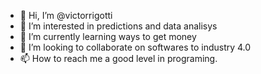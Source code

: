 - 👋 Hi, I’m @victorrigotti
- 👀 I’m interested in predictions and data analisys
- 🌱 I’m currently learning ways to get money
- 💞️ I’m looking to collaborate on softwares to industry 4.0
- 📫 How to reach me a good level in programing.

<!---
victorrigotti/victorrigotti is a ✨ special ✨ repository because its `README.md` (this file) appears on your GitHub profile.
You can click the Preview link to take a look at your changes.
--->
